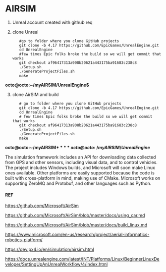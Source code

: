 # AIRSIM
1. Unreal account created with github req
2. clone Unreal

          #go to folder where you clone GitHub projects
          git clone -b 4.17 https://github.com/EpicGames/UnrealEngine.git
          cd UnrealEngine
          #few times Epic folks broke the build so we will get commit that works
          git checkout af96417313a908b20621a443175ba91683c238c8
          ./Setup.sh
          ./GenerateProjectFiles.sh
          make

**octo@octo:~/myAIRSIM/UnrealEngine$**

3. clone AirSIM and build

          # go to folder where you clone GitHub projects
          git clone -b 4.17 https://github.com/EpicGames/UnrealEngine.git
          cd UnrealEngine
          # few times Epic folks broke the build so we will get commit that works
          git checkout af96417313a908b20621a443175ba91683c238c8
          ./Setup.sh
          ./GenerateProjectFiles.sh
          make
**octo@octo:~/myAIRSIM$**
**octo@octo:~/myAIRSIM/UnrealEngine$**



The simulation framework includes an API for downloading data collected from GPS and other sensors, including visual data, and to control vehicles. The project includes Windows builds, and Microsoft will soon make Linux ones available. Other platforms are easily supported because the code is built with cross-platform in mind, making use of CMake. Microsoft works on supporting ZeroMQ and Protobuf, and other languages such as Python.


#### REF

https://github.com/Microsoft/AirSim

https://github.com/Microsoft/AirSim/blob/master/docs/using_car.md

https://github.com/Microsoft/AirSim/blob/master/docs/build_linux.md

https://www.microsoft.com/en-us/research/project/aerial-informatics-robotics-platform/

https://dev.px4.io/en/simulation/airsim.html

https://docs.unrealengine.com/latest/INT/Platforms/Linux/BeginnerLinuxDeveloper/SettingUpAnUnrealWorkflow/4/index.html
